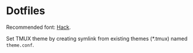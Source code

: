 Dotfiles
========

Recommended font: [Hack](https://github.com/source-foundry/Hack).

Set TMUX theme by creating symlink from existing themes (*.tmux) named `theme.conf`.
